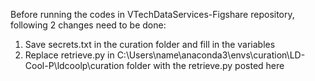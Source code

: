 Before running the codes in VTechDataServices-Figshare repository, following 2 changes need to be done:

1. Save secrets.txt in the curation folder and fill in the variables
2. Replace retrieve.py in C:\Users\name\anaconda3\envs\curation\LD-Cool-P\ldcoolp\curation folder with the retrieve.py posted here
